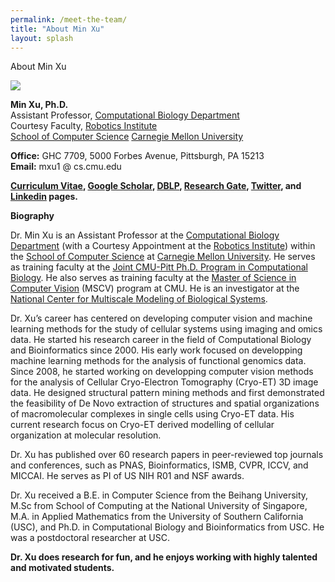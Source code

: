 ```yaml
---
permalink: /meet-the-team/
title: "About Min Xu"
layout: splash
---
```

About Min Xu

![](https://user-images.githubusercontent.com/25089434/73482242-597ac080-436b-11ea-84f6-6321240648bf.png)

**Min Xu, Ph.D.**  
Assistant Professor, [Computational Biology Department](http://cbd.cmu.edu)  
Courtesy Faculty, [Robotics Institute](http://www.ri.cmu.edu)  
[School of Computer Science](http://www.google.com/url?q=http%3A%2F%2Fwww.cs.cmu.edu%2F&sa=D&sntz=1&usg=AFQjCNHOBZa6FUtlVkCoqtax6zX1O2G-UQ) [Carnegie Mellon University](http://www.google.com/url?q=http%3A%2F%2Fwww.cmu.edu%2F&sa=D&sntz=1&usg=AFQjCNGgVsrmaGAPErZd_9YZXZtyZanpvA)  

**Office:** GHC 7709, 5000 Forbes Avenue, Pittsburgh, PA 15213  
**Email:** mxu1 @ cs.cmu.edu  

**[Curriculum Vitae](https://docs.google.com/document/d/e/2PACX-1vQOw1_7_1a6HuyyvcwmtOzfliOmyz4L7giYkp3-i0MOxh-ASU0ZCjNtdYZZ4KC3UlFHdC9Gb-gzXMsi/pub), [Google Scholar](http://scholar.google.com/citations?hl=en&user=Y3Cqt0cAAAAJ&view_op=list_works&sortby=pubdate), [DBLP](https://dblp.org/pid/09/0-9), [Research Gate](https://www.researchgate.net/profile/Min_Xu21), [Twitter](https://twitter.com/xumin100), and [Linkedin](https://www.linkedin.com/in/min-xu-45b7315) pages.**

**Biography**

Dr. Min Xu is an Assistant Professor at the [Computational Biology Department](http://cbd.cmu.edu) (with a Courtesy Appointment at the [Robotics Institute](https://www.ri.cmu.edu)) within the [School of Computer Science](https://www.cs.cmu.edu) at [Carnegie Mellon University](http://www.cmu.edu). He serves as training faculty at the [Joint CMU-Pitt Ph.D. Program in Computational Biology](http://www.compbio.cmu.edu). He also serves as training faculty at the [Master of Science in Computer Vision](https://www.ri.cmu.edu/education/academic-programs/master-of-science-computer-vision) (MSCV) program at CMU. He is an investigator at the [National Center for Multiscale Modeling of Biological Systems](https://mmbios.pitt.edu).

Dr. Xu’s career has centered on developing computer vision and machine learning methods for the study of cellular systems using imaging and omics data. He started his research career in the field of Computational Biology and Bioinformatics since 2000\. His early work focused on developping machine learning methods for the analysis of functional genomics data. Since 2008, he started working on developping computer vision methods for the analysis of Cellular Cryo-Electron Tomography (Cryo-ET) 3D image data. He designed structural pattern mining methods and first demonstrated the feasibility of De Novo extraction of structures and spatial organizations of macromolecular complexes in single cells using Cryo-ET data. His current research focus on Cryo-ET derived modelling of cellular organization at molecular resolution.

Dr. Xu has published over 60 research papers in peer-reviewed top journals and conferences, such as PNAS, Bioinformatics, ISMB, CVPR, ICCV, and MICCAI. He serves as PI of US NIH R01 and NSF awards.

Dr. Xu received a B.E. in Computer Science from the Beihang University, M.Sc from School of Computing at the National University of Singapore, M.A. in Applied Mathematics from the University of Southern California (USC), and Ph.D. in Computational Biology and Bioinformatics from USC. He was a postdoctoral researcher at USC.

**Dr. Xu does research for fun, and he enjoys working with highly talented and motivated students.**